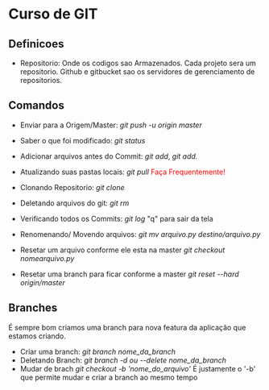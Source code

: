 # Curso de GIT

## Definicoes
 * Repositorio: Onde os codigos sao Armazenados. Cada projeto sera um repositorio. Github e gitbucket sao os servidores de gerenciamento de repositorios. 

 ## Comandos
  * Enviar para a Origem/Master: *git push -u origin master*
  * Saber o que foi modificado: *git status*
  * Adicionar arquivos antes do Commit:     *git add*,  *git add.* 
  * Atualizando suas pastas locais: *git pull* <span style="color:red"> Faça Frequentemente! </span>
  * Clonando Repositorio: *git clone*
  * Deletando arquivos do git: *git rm*
  * Verificando todos os Commits: *git log*  "q" para sair da tela
  * Renomenando/ Movendo arquivos: *git mv arquivo.py destino/arquivo.py*

  * Resetar um arquivo conforme ele esta na master *git checkout nomearquivo.py*

  * Resetar uma branch para ficar conforme a master
  *git reset --hard origin/master*

  ## Branches

  É sempre bom criamos uma branch para nova featura da aplicação que estamos criando. 

  * Criar uma branch: *git branch nome_da_branch*
  * Deletando Branch: *git branch -d ou --delete nome_da_branch*
  * Mudar de brach *git checkout -b 'nome_do_arquivo'* É justamente o '-b' que permite mudar e criar a branch ao mesmo tempo
  